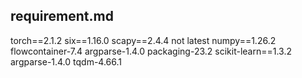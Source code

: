 ## requirement.md
torch==2.1.2
six==1.16.0
scapy==2.4.4 not latest
numpy==1.26.2
flowcontainer-7.4
argparse-1.4.0
packaging-23.2
scikit-learn==1.3.2
argparse-1.4.0
tqdm-4.66.1
